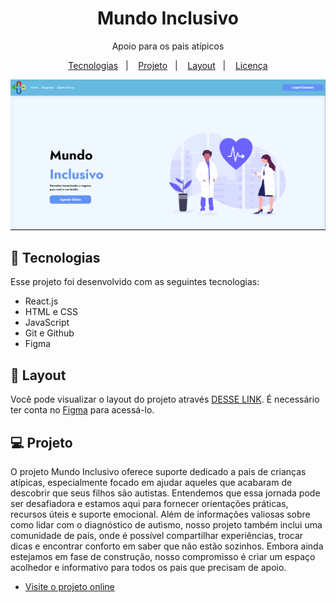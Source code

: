 <h1 align="center"> Mundo Inclusivo </h1>

<p align="center">
    Apoio para os pais atípicos <br/>
</p>

<p align="center">
  <a href="#-tecnologias">Tecnologias</a>&nbsp;&nbsp;&nbsp;|&nbsp;&nbsp;&nbsp;
  <a href="#-projeto">Projeto</a>&nbsp;&nbsp;&nbsp;|&nbsp;&nbsp;&nbsp;
  <a href="#-layout">Layout</a>&nbsp;&nbsp;&nbsp;|&nbsp;&nbsp;&nbsp;
  <a href="#memo-licença">Licença</a>
</p>

<p align="center">
  <img alt="License" src="src/assets/readme.gif">
</p>



## 🚀 Tecnologias

Esse projeto foi desenvolvido com as seguintes tecnologias:

- React.js
- HTML e CSS
- JavaScript
- Git e Github
- Figma

## 🔖 Layout

Você pode visualizar o layout do projeto através [DESSE LINK](https://www.figma.com/design/bBSOOuLjufadvlLlMYx8d8/Projeto-Final-2?node-id=0-1&t=8x3mYwRrLQBJNyGK-0). É necessário ter conta no [Figma](https://figma.com) para acessá-lo.



## 💻 Projeto

O projeto Mundo Inclusivo oferece suporte dedicado a pais de crianças atípicas, especialmente focado em ajudar aqueles que acabaram de descobrir que seus filhos são autistas. Entendemos que essa jornada pode ser desafiadora e estamos aqui para fornecer orientações práticas, recursos úteis e suporte emocional. Além de informações valiosas sobre como lidar com o diagnóstico de autismo, nosso projeto também inclui uma comunidade de pais, onde é possível compartilhar experiências, trocar dicas e encontrar conforto em saber que não estão sozinhos. Embora ainda estejamos em fase de construção, nosso compromisso é criar um espaço acolhedor e informativo para todos os pais que precisam de apoio.

- [Visite o projeto online](https://williangabriell.github.io/projeto-personagens-onepiece/)


